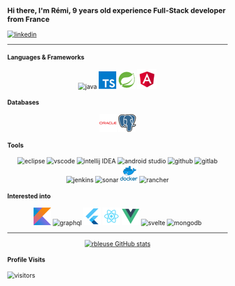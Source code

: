 ### Hi there, I'm Rémi, 9 years old experience Full-Stack developer from France

<p>
  <a href="https://www.linkedin.com/in/r%C3%A9mi-bleuse-676a68b7/" target="_blank">
    <img src="https://raw.githubusercontent.com/MikeCodesDotNET/MikeCodesDotNET/a8abbf37441f3253f74ea255a47f289208d7568c/Resources/linkedIn.svg" alt="linkedin">
  </a>
</p>

*************

#### Languages & Frameworks

<p align="center">
  <img height="40" src="https://upload.wikimedia.org/wikipedia/en/3/30/Java_programming_language_logo.svg" alt="java" />
  <img height="40" src="https://raw.githubusercontent.com/github/explore/80688e429a7d4ef2fca1e82350fe8e3517d3494d/topics/typescript/typescript.png" alt="typescript" />
  <img height="40" src="https://raw.githubusercontent.com/github/explore/80688e429a7d4ef2fca1e82350fe8e3517d3494d/topics/spring-boot/spring-boot.png" alt="spring-boot" />
  <img height="45" src="https://raw.githubusercontent.com/github/explore/80688e429a7d4ef2fca1e82350fe8e3517d3494d/topics/angular/angular.png" alt="angular" />
</p>

#### Databases

<p align="center">
  <img width="40" src="https://raw.githubusercontent.com/devicons/devicon/9c6bfdb9783cdfe1018666ed76adcfd3eab6fad6/icons/oracle/oracle-original.svg" alt="oracle" />
  <img height="40" src="https://raw.githubusercontent.com/github/explore/80688e429a7d4ef2fca1e82350fe8e3517d3494d/topics/postgresql/postgresql.png" alt="postgresql" />
</p>

#### Tools

<p align="center">
  <img height="40" src="https://www.eclipse.org/downloads/assets/public/images/logo-eclipse.png" alt="eclipse" />
  <img height="40" src="https://upload.wikimedia.org/wikipedia/commons/thumb/9/9a/Visual_Studio_Code_1.35_icon.svg/1024px-Visual_Studio_Code_1.35_icon.svg.png" alt="vscode" />
  <img height="40" src="https://upload.wikimedia.org/wikipedia/commons/9/9c/IntelliJ_IDEA_Icon.svg" alt="intellij IDEA" />
  <img height="40" src="https://developer.android.com/studio/images/studio-icon.svg" alt="android studio" />
  <img height="40" src="https://upload.wikimedia.org/wikipedia/commons/archive/9/91/20180806170714%21Octicons-mark-github.svg" alt="github" />
  <img height="40" src="https://upload.wikimedia.org/wikipedia/commons/thumb/1/18/GitLab_Logo.svg/315px-GitLab_Logo.svg.png" alt="gitlab" />
  <img height="40" src="https://upload.wikimedia.org/wikipedia/commons/thumb/e/e9/Jenkins_logo.svg/800px-Jenkins_logo.svg.png" alt="jenkins" />
  <img height="35" src="https://upload.wikimedia.org/wikipedia/commons/e/e6/Sonarqube-48x200.png" alt="sonar" />
  <img height="40" src="https://raw.githubusercontent.com/github/explore/80688e429a7d4ef2fca1e82350fe8e3517d3494d/topics/docker/docker.png" alt="docker" />
  <img height="40" src="https://rancher.com/img/logo-square.png" alt="rancher" />
</p>

#### Interested into

<p align="center">
  <img height="40" src="https://raw.githubusercontent.com/github/explore/80688e429a7d4ef2fca1e82350fe8e3517d3494d/topics/kotlin/kotlin.png" alt="kotlin" />
  <img height="40" src="https://upload.wikimedia.org/wikipedia/commons/thumb/1/17/GraphQL_Logo.svg/1024px-GraphQL_Logo.svg.png" alt="graphql" />
  <img height="40" src="https://raw.githubusercontent.com/github/explore/80688e429a7d4ef2fca1e82350fe8e3517d3494d/topics/flutter/flutter.png" alt="flutter" />
  <img height="40" src="https://raw.githubusercontent.com/github/explore/80688e429a7d4ef2fca1e82350fe8e3517d3494d/topics/react/react.png" alt="react" />
  <img height="40" src="https://raw.githubusercontent.com/github/explore/80688e429a7d4ef2fca1e82350fe8e3517d3494d/topics/vue/vue.png" alt="vuejs" />
  <img height="40" src="https://upload.wikimedia.org/wikipedia/commons/thumb/1/1b/Svelte_Logo.svg/1200px-Svelte_Logo.svg.png" alt="svelte" />
  <img height="40" src="https://webassets.mongodb.com/_com_assets/cms/MongoDB_Logo_FullColorBlack_RGB-4td3yuxzjs.png" alt="mongodb" />
</p>

*************
<p align="center">
  <a href="https://github.com/anuraghazra/github-readme-stats">
    <img align="center" src="https://github-readme-stats.anuraghazra1.vercel.app/api?username=rbleuse&show_icons=true&theme=react" alt="rbleuse GitHub stats" />
  </a>
</p>

#### Profile Visits

![visitors](https://visitor-badge.glitch.me/badge?page_id=rbleuse)
